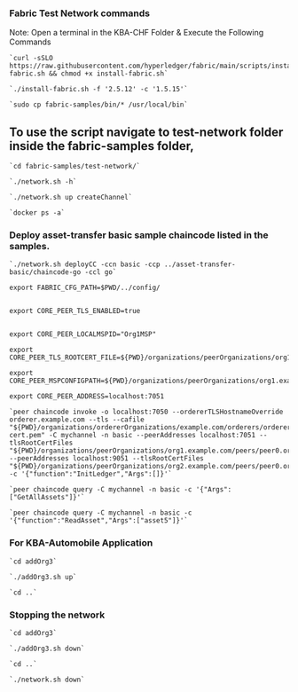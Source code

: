 ### Fabric Test Network commands 

Note: Open a terminal in the KBA-CHF Folder & Execute the Following Commands

```
`curl -sSLO https://raw.githubusercontent.com/hyperledger/fabric/main/scripts/install-fabric.sh && chmod +x install-fabric.sh`

```
```
`./install-fabric.sh -f '2.5.12' -c '1.5.15'`
```
```
`sudo cp fabric-samples/bin/* /usr/local/bin`
```
## To use the script navigate to test-network folder inside the fabric-samples folder,
```
`cd fabric-samples/test-network/`
```
```
`./network.sh -h`
```
```
`./network.sh up createChannel`
```
```
`docker ps -a`
```
### Deploy asset-transfer basic sample chaincode listed in the samples.
```
`./network.sh deployCC -ccn basic -ccp ../asset-transfer-basic/chaincode-go -ccl go`

```
```
export FABRIC_CFG_PATH=$PWD/../config/


export CORE_PEER_TLS_ENABLED=true


export CORE_PEER_LOCALMSPID="Org1MSP"

export CORE_PEER_TLS_ROOTCERT_FILE=${PWD}/organizations/peerOrganizations/org1.example.com/peers/peer0.org1.example.com/tls/ca.crt

export CORE_PEER_MSPCONFIGPATH=${PWD}/organizations/peerOrganizations/org1.example.com/users/Admin@org1.example.com/msp

export CORE_PEER_ADDRESS=localhost:7051

```
```
`peer chaincode invoke -o localhost:7050 --ordererTLSHostnameOverride orderer.example.com --tls --cafile "${PWD}/organizations/ordererOrganizations/example.com/orderers/orderer.example.com/msp/tlscacerts/tlsca.example.com-cert.pem" -C mychannel -n basic --peerAddresses localhost:7051 --tlsRootCertFiles "${PWD}/organizations/peerOrganizations/org1.example.com/peers/peer0.org1.example.com/tls/ca.crt" --peerAddresses localhost:9051 --tlsRootCertFiles "${PWD}/organizations/peerOrganizations/org2.example.com/peers/peer0.org2.example.com/tls/ca.crt" -c '{"function":"InitLedger","Args":[]}'`
```
```
`peer chaincode query -C mychannel -n basic -c '{"Args":["GetAllAssets"]}'`
```
```
`peer chaincode query -C mychannel -n basic -c '{"function":"ReadAsset","Args":["asset5"]}'`
```
### For KBA-Automobile Application
```
`cd addOrg3`
```
```
`./addOrg3.sh up`
```
```
`cd ..`
```

### Stopping the network
```
`cd addOrg3`
```
```
`./addOrg3.sh down`
```
```
`cd ..`
```
```
`./network.sh down`
```















